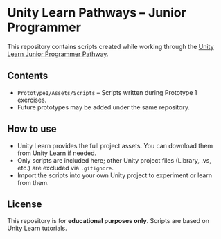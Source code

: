 # Unity Learn Pathways – Junior Programmer

This repository contains scripts created while working through the [Unity Learn Junior Programmer Pathway](https://learn.unity.com/pathway/junior-programmer).

## Contents

- `Prototype1/Assets/Scripts` – Scripts written during Prototype 1 exercises.
- Future prototypes may be added under the same repository.

## How to use

- Unity Learn provides the full project assets. You can download them from Unity Learn if needed.
- Only scripts are included here; other Unity project files (Library, .vs, etc.) are excluded via `.gitignore`.
- Import the scripts into your own Unity project to experiment or learn from them.

## License

This repository is for **educational purposes only**. Scripts are based on Unity Learn tutorials.
